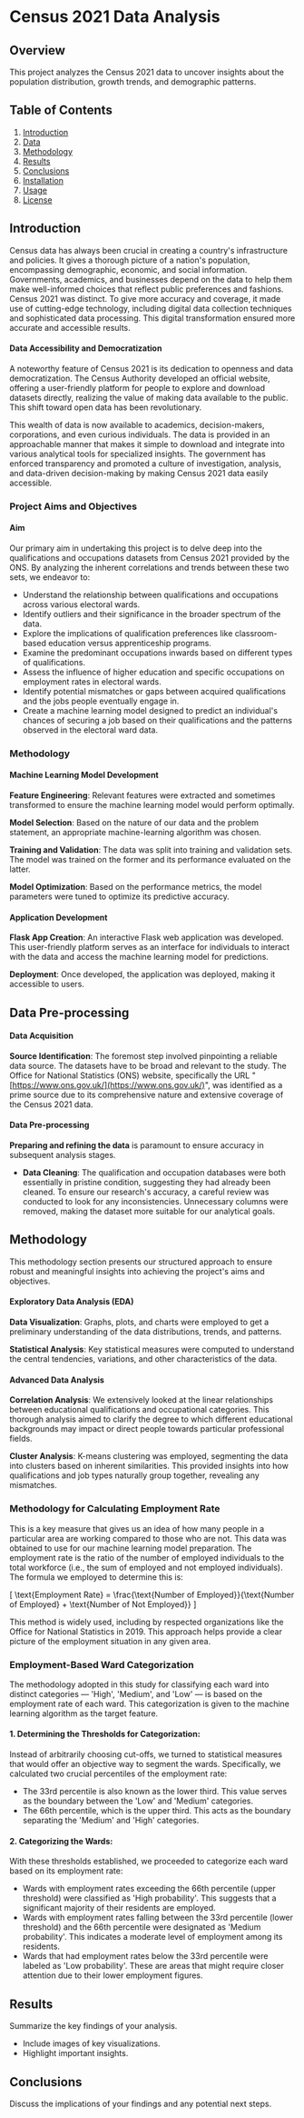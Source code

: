 # Census 2021 Data Analysis

## Overview
This project analyzes the Census 2021 data to uncover insights about the population distribution, growth trends, and demographic patterns.

## Table of Contents
1. [Introduction](#introduction)
2. [Data](#Data)
3. [Methodology](#methodology)
5. [Results](#results)
6. [Conclusions](#conclusions)
7. [Installation](#installation)
8. [Usage](#usage)
9. [License](#license)

## Introduction
Census data has always been crucial in creating a country's infrastructure and policies. It gives a thorough picture of a nation's population, encompassing demographic, economic, and social information. Governments, academics, and businesses depend on the data to help them make well-informed choices that reflect public preferences and fashions. Census 2021 was distinct. To give more accuracy and coverage, it made use of cutting-edge technology, including digital data collection techniques and sophisticated data processing. This digital transformation ensured more accurate and accessible results.

#### Data Accessibility and Democratization
A noteworthy feature of Census 2021 is its dedication to openness and data democratization. The Census Authority developed an official website, offering a user-friendly platform for people to explore and download datasets directly, realizing the value of making data available to the public. This shift toward open data has been revolutionary.

This wealth of data is now available to academics, decision-makers, corporations, and even curious individuals. The data is provided in an approachable manner that makes it simple to download and integrate into various analytical tools for specialized insights. The government has enforced transparency and promoted a culture of investigation, analysis, and data-driven decision-making by making Census 2021 data easily accessible.

### Project Aims and Objectives

#### Aim
Our primary aim in undertaking this project is to delve deep into the qualifications and occupations datasets from Census 2021 provided by the ONS. By analyzing the inherent correlations and trends between these two sets, we endeavor to:

- Understand the relationship between qualifications and occupations across various electoral wards.
- Identify outliers and their significance in the broader spectrum of the data.
- Explore the implications of qualification preferences like classroom-based education versus apprenticeship programs.
- Examine the predominant occupations inwards based on different types of qualifications.
- Assess the influence of higher education and specific occupations on employment rates in electoral wards.
- Identify potential mismatches or gaps between acquired qualifications and the jobs people eventually engage in.
- Create a machine learning model designed to predict an individual's chances of securing a job based on their qualifications and the patterns observed in the electoral ward data.

### Methodology


#### Machine Learning Model Development
**Feature Engineering**: Relevant features were extracted and sometimes transformed to ensure the machine learning model would perform optimally.

**Model Selection**: Based on the nature of our data and the problem statement, an appropriate machine-learning algorithm was chosen.

**Training and Validation**: The data was split into training and validation sets. The model was trained on the former and its performance evaluated on the latter.

**Model Optimization**: Based on the performance metrics, the model parameters were tuned to optimize its predictive accuracy.

#### Application Development
**Flask App Creation**: An interactive Flask web application was developed. This user-friendly platform serves as an interface for individuals to interact with the data and access the machine learning model for predictions.

**Deployment**: Once developed, the application was deployed, making it accessible to users.


## Data Pre-processing
#### Data Acquisition
**Source Identification**: The foremost step involved pinpointing a reliable data source. The datasets have to be broad and relevant to the study. The Office for National Statistics (ONS) website, specifically the URL "[https://www.ons.gov.uk/](https://www.ons.gov.uk/)", was identified as a prime source due to its comprehensive nature and extensive coverage of the Census 2021 data.

#### Data Pre-processing
**Preparing and refining the data** is paramount to ensure accuracy in subsequent analysis stages.

- **Data Cleaning**: The qualification and occupation databases were both essentially in pristine condition, suggesting they had already been cleaned. To ensure our research's accuracy, a careful review was conducted to look for any inconsistencies. Unnecessary columns were removed, making the dataset more suitable for our analytical goals.

## Methodology

This methodology section presents our structured approach to ensure robust and meaningful insights into achieving the project's aims and objectives.

#### Exploratory Data Analysis (EDA)
**Data Visualization**: Graphs, plots, and charts were employed to get a preliminary understanding of the data distributions, trends, and patterns.

**Statistical Analysis**: Key statistical measures were computed to understand the central tendencies, variations, and other characteristics of the data.

#### Advanced Data Analysis
**Correlation Analysis**: We extensively looked at the linear relationships between educational qualifications and occupational categories. This thorough analysis aimed to clarify the degree to which different educational backgrounds may impact or direct people towards particular professional fields.

**Cluster Analysis**: K-means clustering was employed, segmenting the data into clusters based on inherent similarities. This provided insights into how qualifications and job types naturally group together, revealing any mismatches.

### Methodology for Calculating Employment Rate
This is a key measure that gives us an idea of how many people in a particular area are working compared to those who are not. This data was obtained to use for our machine learning model preparation. The employment rate is the ratio of the number of employed individuals to the total workforce (i.e., the sum of employed and not employed individuals). The formula we employed to determine this is:

\[ \text{Employment Rate} = \frac{\text{Number of Employed}}{\text{Number of Employed} + \text{Number of Not Employed}} \]

This method is widely used, including by respected organizations like the Office for National Statistics in 2019. This approach helps provide a clear picture of the employment situation in any given area.

### Employment-Based Ward Categorization
The methodology adopted in this study for classifying each ward into distinct categories — 'High', 'Medium', and 'Low' — is based on the employment rate of each ward. This categorization is given to the machine learning algorithm as the target feature.

#### 1. Determining the Thresholds for Categorization:
Instead of arbitrarily choosing cut-offs, we turned to statistical measures that would offer an objective way to segment the wards. Specifically, we calculated two crucial percentiles of the employment rate:
- The 33rd percentile is also known as the lower third. This value serves as the boundary between the 'Low' and 'Medium' categories.
- The 66th percentile, which is the upper third. This acts as the boundary separating the 'Medium' and 'High' categories.

#### 2. Categorizing the Wards:
With these thresholds established, we proceeded to categorize each ward based on its employment rate:
- Wards with employment rates exceeding the 66th percentile (upper threshold) were classified as 'High probability'. This suggests that a significant majority of their residents are employed.
- Wards with employment rates falling between the 33rd percentile (lower threshold) and the 66th percentile were designated as 'Medium probability'. This indicates a moderate level of employment among its residents.
- Wards that had employment rates below the 33rd percentile were labeled as 'Low probability'. These are areas that might require closer attention due to their lower employment figures.

## Results
Summarize the key findings of your analysis.
- Include images of key visualizations.
- Highlight important insights.

## Conclusions
Discuss the implications of your findings and any potential next steps.



